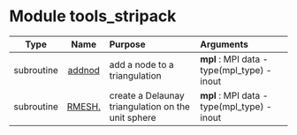 # Module tools_stripack

| Type | Name | Purpose | Arguments          |
| :--: | :--: | :------ | :----------------- |
| subroutine | [addnod](https://github.com/JCSDA/saber/tree/develop/src/saber/external/tools_stripack.F90#L107) | add a node to a triangulation | <b>mpl</b> :  MPI data -   type(mpl_type) - inout |
| subroutine | [RMESH.](https://github.com/JCSDA/saber/tree/develop/src/saber/external/tools_stripack.F90#L2737) | create a Delaunay triangulation on the unit sphere | <b>mpl</b> :  MPI data -   type(mpl_type) - inout |
